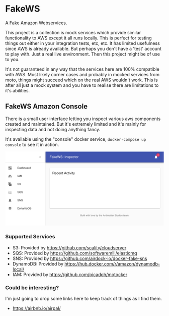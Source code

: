 # FakeWS
A Fake Amazon Webservices. 

This project is a collection is mock services which provide similar functionality to AWS except it all runs locally. This is perfect for testing things out either in your integration tests, etc, etc. It has limited usefulness since AWS is already available. But perhaps you don't have a 'test' account to play with. Just a real live environment. Then this project might be of use to you.

It's not guaranteed in any way that the services here are 100% compatible with AWS. Most likely corner cases and probably in mocked services from moto, things might succeed which on the real AWS wouldn't work. This is after all just a mock system and you have to realise there are limitations to it's abilities.

## FakeWS Amazon Console

There is a small user interface letting you inspect various aws components created and maintained. But it's extremely limited and it's mainly for inspecting data and not doing anything fancy.

It's available using the "console" docker service, ```docker-compose up console``` to see it in action.

![FakeWS Inspector Console](https://raw.githubusercontent.com/christhomas/fakews/master/fakews-console.png)

### Supported Services

- S3: Provided by https://github.com/scality/cloudserver
- SQS: Provided by https://github.com/softwaremill/elasticmq
- SNS: Provided by https://github.com/airdock-io/docker-fake-sns
- DynamoDB: Provided by https://hub.docker.com/r/amazon/dynamodb-local/
- IAM: Provided by https://github.com/picadoh/motocker

### Could be interesting?

I'm just going to drop some links here to keep track of things as I find them.

- https://airbnb.io/airpal/
